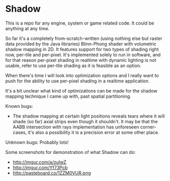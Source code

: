 Shadow
======

This is a repo for any engine, system or game related code. It could be anything at any time.

So far it's a completely from-scratch-written (using nothing else but raster data provided by the Java libraries) Blinn-Phong shader with volumetric shadow mapping in 2D.
It features support for two types of shading right now, per-tile and per-pixel. It's implemented solely to run in
software, and for that reason per-pixel shading in realtime with dynamic lighting is not usable, refer to use
per-tile shading as it is feasible as an option.

When there's time I will look into optimization options and I really want to push for the ability to use per-pixel shading
in a realtime application. 

It's a bit unclear what kind of optimizations can be made for the shadow mapping technique I came up with,
past spatial partitioning.

Known bugs:
- The shadow mapping at certain light positions reveals tears where it will shade (so far) axial strips even though
it shouldn't. It may be that the AABB intersection with rays implementation has unforeseen corner-cases,
it's also a possibility it is a precision error at some other place.

Unknown bugs:
Probably lots!


Some screenshots for demonstration of what Shadow can do: 
- http://imgur.com/a/zuIwZ
- http://imgur.com/Yf73Pcb
- http://pasteboard.co/1ZZM0VUR.png
